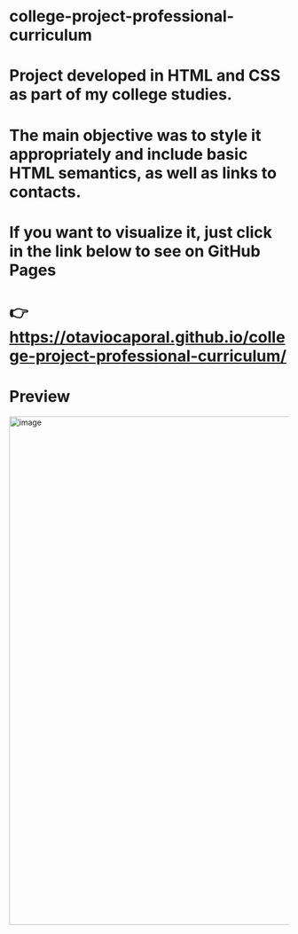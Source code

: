 # college-project-professional-curriculum
# Project developed in HTML and CSS as part of my college studies.
# The main objective was to style it appropriately and include basic HTML semantics, as well as links to contacts.

# If you want to visualize it, just click in the link below to see on GitHub Pages 
# 👉 https://otaviocaporal.github.io/college-project-professional-curriculum/
# Preview
<img width="929" height="917" alt="image" src="https://github.com/user-attachments/assets/f53a46e1-41dc-405a-833d-89f48f5b7e90" />

